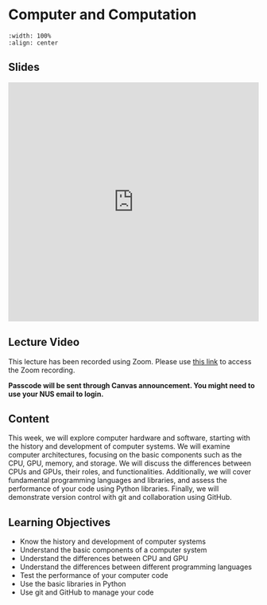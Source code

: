 # Computer and Computation
```{image} ../figures/computer_title.jpg
:width: 100%
:align: center
```
## Slides
<iframe src="https://docs.google.com/presentation/d/e/2PACX-1vR2JdLzP4PgXJC7K2s7AN92dIcYEq2-I1bikd2QVpGOxfePajCKDc5jmP3I4wDweQxJpzmCMwbpNcMh/embed?start=false&loop=false&delayms=3000" frameborder="0" width="100%" height="480" allowfullscreen="true" mozallowfullscreen="true" webkitallowfullscreen="true"></iframe>

## Lecture Video
This lecture has been recorded using Zoom. Please use [this link](https://nus-sg.zoom.us/rec/share/PbLXr6S9KQySCkpS_OPVc4ozERIgsNhDhmzw6ACw9kxhDMAwILAaOHw9LbiOeiHz.JCLDvohFKef29jti%20) to access the Zoom recording.

**Passcode will be sent through Canvas announcement. You might need to use your NUS email to login.**

## Content
This week, we will explore computer hardware and software, starting with the history and development of computer systems. We will examine computer architectures, focusing on the basic components such as the CPU, GPU, memory, and storage. We will discuss the differences between CPUs and GPUs, their roles, and functionalities. Additionally, we will cover fundamental programming languages and libraries, and assess the performance of your code using Python libraries. Finally, we will demonstrate version control with git and collaboration using GitHub. 

## Learning Objectives
- Know the history and development of computer systems
- Understand the basic components of a computer system
- Understand the differences between CPU and GPU
- Understand the differences between different programming languages
- Test the performance of your computer code
- Use the basic libraries in Python
- Use git and GitHub to manage your code